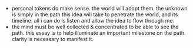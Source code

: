 - personal tokens do make sense. the world will adopt them. the unknown is simply in the path this idea will take to penetrate the world, and its timeline. all i can do is listen and allow the idea to flow through me.
- the mind must be well collected & concentrated to be able to see the path. this essay is to help illuminate an important milestone on the path. clarity is necessary to manifest it.